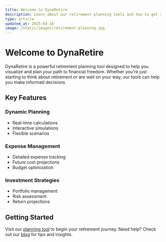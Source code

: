```yaml
---
title: Welcome to DynaRetire
description: Learn about our retirement planning tools and how to get started
type: article
updated_at: 2025-03-16
image: /static/images/retirement-planning.jpg
---
```


# Welcome to DynaRetire

DynaRetire is a powerful retirement planning tool designed to help you visualize and plan your path to financial freedom. Whether you're just starting to think about retirement or are well on your way, our tools can help you make informed decisions.

## Key Features

### Dynamic Planning
- Real-time calculations
- Interactive simulations
- Flexible scenarios

### Expense Management
- Detailed expense tracking
- Future cost projections
- Budget optimization

### Investment Strategies
- Portfolio management
- Risk assessment
- Return projections

## Getting Started

Visit our [planning tool](/plan.html) to begin your retirement journey. Need help? Check out our [blog](/blog) for tips and insights.